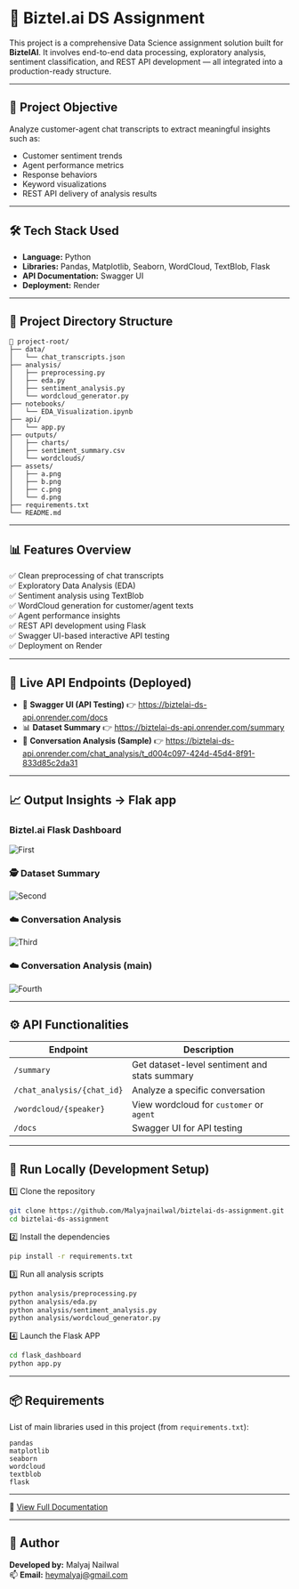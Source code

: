 # 🤖 Biztel.ai DS Assignment

This project is a comprehensive Data Science assignment solution built for **BiztelAI**. It involves end-to-end data processing, exploratory analysis, sentiment classification, and REST API development — all integrated into a production-ready structure.

---

## 🚀 Project Objective

Analyze customer-agent chat transcripts to extract meaningful insights such as:
- Customer sentiment trends  
- Agent performance metrics  
- Response behaviors  
- Keyword visualizations  
- REST API delivery of analysis results

---

## 🛠️ Tech Stack Used

- **Language:** Python  
- **Libraries:** Pandas, Matplotlib, Seaborn, WordCloud, TextBlob, Flask  
- **API Documentation:** Swagger UI  
- **Deployment:** Render

---

## 📁 Project Directory Structure

```
📁 project-root/
├── data/
│   └── chat_transcripts.json
├── analysis/
│   ├── preprocessing.py
│   ├── eda.py
│   ├── sentiment_analysis.py
│   └── wordcloud_generator.py
├── notebooks/
│   └── EDA_Visualization.ipynb
├── api/
│   └── app.py
├── outputs/
│   ├── charts/
│   ├── sentiment_summary.csv
│   └── wordclouds/
├── assets/
│   ├── a.png
│   ├── b.png
│   ├── c.png
│   └── d.png
├── requirements.txt
└── README.md

```

---

## 📊 Features Overview

✅ Clean preprocessing of chat transcripts  
✅ Exploratory Data Analysis (EDA)  
✅ Sentiment analysis using TextBlob  
✅ WordCloud generation for customer/agent texts  
✅ Agent performance insights  
✅ REST API development using Flask  
✅ Swagger UI-based interactive API testing  
✅ Deployment on Render

---

## 🔗 Live API Endpoints (Deployed)

- 🚀 **Swagger UI (API Testing)** 👉 https://biztelai-ds-api.onrender.com/docs  
- 📊 **Dataset Summary** 👉 https://biztelai-ds-api.onrender.com/summary  
- 💬 **Conversation Analysis (Sample)** 👉 https://biztelai-ds-api.onrender.com/chat_analysis/t_d004c097-424d-45d4-8f91-833d85c2da31

---

## 📈 Output Insights -> Flak app

### Biztel.ai Flask Dashboard
![First](assets/a.png)

### 🕵️ Dataset Summary
![Second](assets/b.png)

### ☁️ Conversation Analysis
![Third](assets/c.png)

### ☁️ Conversation Analysis (main)
![Fourth](assets/d.png)

---

## ⚙️ API Functionalities

| Endpoint | Description |
|---------|-------------|
| `/summary` | Get dataset-level sentiment and stats summary |
| `/chat_analysis/{chat_id}` | Analyze a specific conversation |
| `/wordcloud/{speaker}` | View wordcloud for `customer` or `agent` |
| `/docs` | Swagger UI for API testing |

---

## 🔧 Run Locally (Development Setup)

1️⃣ Clone the repository  
```bash
git clone https://github.com/Malyajnailwal/biztelai-ds-assignment.git 
cd biztelai-ds-assignment
```

2️⃣ Install the dependencies  
```bash
pip install -r requirements.txt
```

3️⃣ Run all analysis scripts  
```bash
python analysis/preprocessing.py
python analysis/eda.py
python analysis/sentiment_analysis.py
python analysis/wordcloud_generator.py
```

4️⃣ Launch the Flask APP  
```bash
cd flask_dashboard
python app.py
```

---

## 📦 Requirements

List of main libraries used in this project (from `requirements.txt`):
```
pandas
matplotlib
seaborn
wordcloud
textblob
flask
```

---
📘 [View Full Documentation](./DOCUMENTATION.md)

---

## 🙌 Author

**Developed by:** Malyaj Nailwal  
📫 **Email:** heymalyaj@gmail.com
